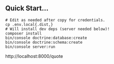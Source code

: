## Quick Start...

```
# Edit as needed after copy for credentials.
cp .env.local{.dist,}
# Will install dev deps (server needed below)!
composer install
bin/console doctrine:database:create
bin/console doctrine:schema:create
bin/console server:run
```

http://localhost:8000/quote
